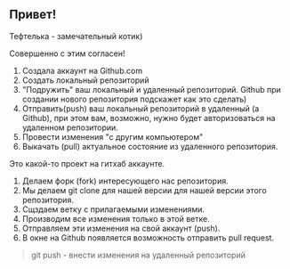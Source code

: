 ## Привет!

Тефтелька - замечательный котик)

Совершенно с этим согласен!

1. Создала аккаунт на Github.com
2. Создать локальный репозиторий
3. "Подружить" ваш локальный и удаленный репозиторий. Github при создании нового репозитория подскажет как это сделать)
4. Отправить(push) ваш локальный репозиторий в удаленный (а Github), при этом вам, возможно, нужно будет авторизоваться на удаленном репозитории.
5. Провести изменения "с другим компьютером"
6. Выкачать (pull) актуальное состояние из удаленного репозитория.

Это какой-то проект на гитхаб аккаунте.


1. Делаем форк (fork) интересующего нас репозитория.
2. Мы делаем git clone для нашей версии для нашей версии этого репозитория.
3. Сщздаем ветку с прилагаемыми изменениями.
4. Производим все изменения только в этой ветке.
5. Отправляем эти изменения на свой аккаунт (push).
6. В окне на Github появляется возможность отправить pull request.
> git push - внести изменения на удаленный репозиторий